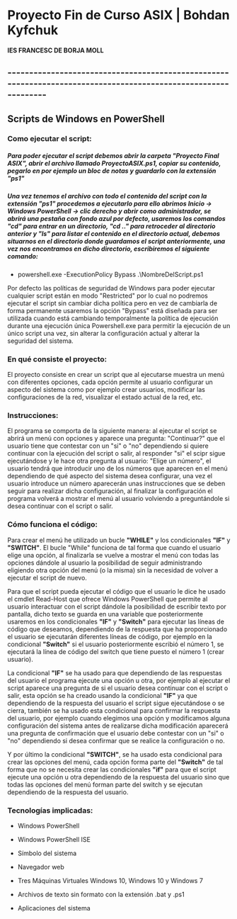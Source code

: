 # Proyecto Fin de Curso ASIX  | Bohdan Kyfchuk
#### IES FRANCESC DE BORJA MOLL
## ---------------------------------------------------------------------------------------------------------------
## Scripts de Windows en PowerShell

### Como ejecutar el script:

##### Para poder ejecutar el script debemos abrir la carpeta "Proyecto Final ASIX", abrir el archivo llamado ProyectoASIX.ps1, copiar su contenido, pegarlo en por ejemplo un bloc de notas y guardarlo con la extensión "ps1"

##### Una vez tenemos el archivo con todo el contenido del script con la extensión "ps1" procedemos a ejecutarlo para ello abrimos Inicio -> Windows PowerShell -> clic derecho y abrir como administrador, se abrirá una pestaña con fondo azul por defecto, usaremos los comandos "cd" para entrar en un directorio, "cd .." para retroceder al directorio anterior y "ls" para listar el contenido en el directorio actual, debemos situarnos en el directorio donde guardamos el script anteriormente, una vez nos encontramos en dicho directorio, escribiremos el siguiente comando: 

- powershell.exe -ExecutionPolicy Bypass .\NombreDelScript.ps1

Por defecto las políticas de seguridad de Windows para poder ejecutar cualquier script están en modo "Restricted" por lo cual no podremos ejecutar el script sin cambiar dicha política pero en vez de cambiarla de forma permanente usaremos la opción "Bypass" está diseñada para ser utilizada cuando está cambiando temporalmente la política de ejecución durante una ejecución única Powershell.exe para permitir la ejecución de un único script una vez, sin alterar la configuración actual y alterar la seguridad del sistema. 

### En qué consiste el proyecto:

El proyecto consiste en crear un script que al ejecutarse muestra un menú con diferentes opciones, cada opción permite al usuario configurar un aspecto del sistema como por ejemplo crear usuarios, modificar las configuraciones de la red, visualizar el estado actual de la red, etc.

### Instrucciones:

El programa se comporta de la siguiente manera: al ejecutar el script se abrirá un menú con opciones y aparece una pregunta: "Continuar?" que el usuario tiene que contestar con un "si" o "no" dependiendo si quiere continuar con la ejecución del script o salir, al responder "si" el scipr sigue ejecutándose y le hace otra pregunta al usuario: "Elige un número", el usuario tendrá que introducir uno de los números que aparecen en el menú dependiendo de qué aspecto del sistema desea configurar, una vez el usuario introduce un número aparecerán unas instrucciones que se deben seguir para realizar dicha configuración, al finalizar la configuración el programa volverá a mostrar el menú al usuario volviendo a preguntándole si desea continuar con el script o salir.

### Cómo funciona el código:

Para crear el menú he utilizado un bucle **"WHILE"** y los condicionales **"IF"** y **"SWITCH"**. El bucle "While" funciona de tal forma que cuando el usuario elige una opción, al finalizarla se vuelve a mostrar el menú con todas las opciones dándole al usuario la posibilidad de seguir administrando eligiendo otra opción del menú (o la misma) sin la necesidad de volver a ejecutar el script de nuevo.

Para que el script pueda ejecutar el código que el usuario le dice he usado el cmdlet Read-Host que ofrece Windows PowerShell que permite al usuario interactuar con el script dándole la posibilidad de escribir texto por pantalla, dicho texto se guarda en una variable que posteriormente usaremos en los condicionales **"IF"** y **"Switch"** para ejecutar las líneas de código que deseamos, dependiendo de la respuesta que ha proporcionado el usuario se ejecutarán diferentes líneas de código, por ejemplo en la condicional **"Switch"** si el usuario posteriormente escribió el número 1, se ejecutará la línea de código del switch que tiene puesto el número 1 (crear usuario).

La condicional **"IF"** se ha usado para que dependiendo de las respuestas del usuario el programa ejecute una opción u otra, por ejemplo al ejecutar el script aparece una pregunta de si el usuario desea continuar con el script o salir, esta opción se ha creado usando la condicional **"IF"** ya que dependiendo de la respuesta del usuario el script sigue ejecutándose o se cierra, también se ha usado esta condicional para confirmar la respuesta del usuario, por ejemplo cuando elegimos una opción y modificamos alguna configuración del sistema antes de realizarse dicha modificación aparecerá una pregunta de confirmación que el usuario debe contestar con un "si" o "no" dependiendo si desea confirmar que se realice la configuración o no.

Y por último la condicional **"SWITCH"**, se ha usado esta condicional para crear las opciones del menú, cada opción forma parte del **"Switch"** de tal forma que no se necesita crear las condicionales **"if"** para que el script ejecute una opción u otra dependiendo de la respuesta del usuario sino que todas las opciones del menú forman parte del switch y se ejecutan dependiendo de la respuesta del usuario.

### Tecnologías implicadas:

- Windows PowerShell

- Windows PowerShell ISE

- Símbolo del sistema

- Navegador web

- Tres Máquinas Virtuales Windows 10, Windows 10 y Windows 7

- Archivos de texto sin formato con la extensión .bat y .ps1

- Aplicaciones del sistema
